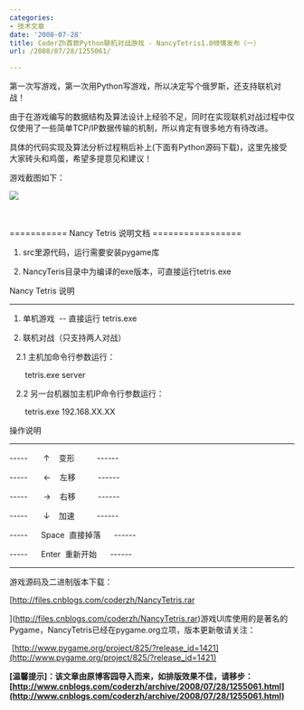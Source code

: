 ```yaml
---
categories:
- 技术文章
date: '2008-07-28'
title: CoderZh首款Python联机对战游戏 - NancyTetris1.0倾情发布（一）
url: /2008/07/28/1255061/

---
```



第一次写游戏，第一次用Python写游戏，所以决定写个俄罗斯，还支持联机对战！

由于在游戏编写的数据结构及算法设计上经验不足，同时在实现联机对战过程中仅仅使用了一些简单TCP/IP数据传输的机制，所以肯定有很多地方有待改进。

具体的代码实现及算法分析过程稍后补上(下面有Python源码下载)，这里先接受大家砖头和鸡蛋，希望多提意见和建议！

游戏截图如下：

![](http://www.cnblogs.com/images/cnblogs_com/coderzh/NancyTetris.JPG)&nbsp;

&nbsp;

=========== Nancy Tetris 说明文档 =================

1. src里源代码，运行需要安装pygame库

2. NancyTeris目录中为编译的exe版本，可直接运行tetris.exe

Nancy Tetris 说明

---------------------------------------------------

1. 单机游戏&nbsp; -- 直接运行 tetris.exe

2. 联机对战（只支持两人对战）

&nbsp;&nbsp; 2.1 主机加命令行参数运行：

&nbsp;&nbsp;&nbsp;&nbsp;&nbsp;&nbsp; tetris.exe server

&nbsp;&nbsp; 2.2 另一台机器加主机IP命令行参数运行：

&nbsp;&nbsp;&nbsp;&nbsp;&nbsp;&nbsp; tetris.exe 192.168.XX.XX

操作说明

--------------------------------------

-----&nbsp;&nbsp;&nbsp;&nbsp;&nbsp;&nbsp; &#8593;&nbsp;&nbsp;&nbsp; 变形&nbsp;&nbsp;&nbsp;&nbsp;&nbsp;&nbsp;&nbsp;&nbsp;&nbsp; ------

-----&nbsp;&nbsp;&nbsp;&nbsp;&nbsp;&nbsp; &#8592;&nbsp;&nbsp;&nbsp; 左移&nbsp;&nbsp;&nbsp;&nbsp;&nbsp;&nbsp;&nbsp;&nbsp;&nbsp; ------

-----&nbsp;&nbsp;&nbsp;&nbsp;&nbsp;&nbsp; &#8594;&nbsp;&nbsp;&nbsp; 右移&nbsp;&nbsp;&nbsp;&nbsp;&nbsp;&nbsp;&nbsp;&nbsp;&nbsp; ------

-----&nbsp;&nbsp;&nbsp;&nbsp;&nbsp;&nbsp; &#8595;&nbsp;&nbsp;&nbsp; 加速&nbsp;&nbsp;&nbsp;&nbsp;&nbsp;&nbsp;&nbsp;&nbsp;&nbsp; ------

-----&nbsp;&nbsp;&nbsp;&nbsp;&nbsp; Space&nbsp; 直接掉落&nbsp;&nbsp;&nbsp;&nbsp;&nbsp; ------

-----&nbsp;&nbsp;&nbsp;&nbsp;&nbsp; Enter&nbsp; 重新开始&nbsp;&nbsp;&nbsp;&nbsp;&nbsp; ------&nbsp; &nbsp;

--------------------------------------

游戏源码及二进制版本下载：
  
[http://files.cnblogs.com/coderzh/NancyTetris.rar

](http://files.cnblogs.com/coderzh/NancyTetris.rar)游戏UI库使用的是著名的Pygame，NancyTetris已经在pygame.org立项，版本更新敬请关注：

&nbsp;[http://www.pygame.org/project/825/?release_id=1421](http://www.pygame.org/project/825/?release_id=1421)

 

**[温馨提示]：该文章由原博客园导入而来，如排版效果不佳，请移步：[http://www.cnblogs.com/coderzh/archive/2008/07/28/1255061.html](http://www.cnblogs.com/coderzh/archive/2008/07/28/1255061.html)**